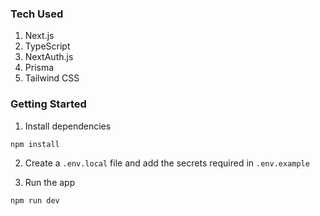 ### Tech Used

1. Next.js
2. TypeScript
3. NextAuth.js
4. Prisma
5. Tailwind CSS

### Getting Started

1. Install dependencies

```bash
npm install
```

2. Create a `.env.local` file and add the secrets required in `.env.example`

3. Run the app

```bash
npm run dev
```
